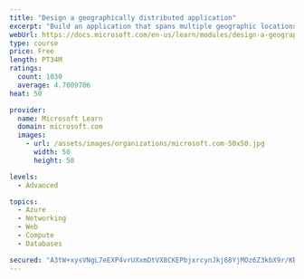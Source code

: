 ```yaml
---
title: "Design a geographically distributed application"
excerpt: "Build an application that spans multiple geographic locations for high availability and resiliency."
webUrl: https://docs.microsoft.com/en-us/learn/modules/design-a-geographically-distributed-application/
type: course
price: Free
length: PT34M
ratings:
  count: 1030
  average: 4.7009706
heat: 50

provider:
  name: Microsoft Learn
  domain: microsoft.com
  images:
    - url: /assets/images/organizations/microsoft.com-50x50.jpg
      width: 50
      height: 50

levels:
  - Advanced

topics:
  - Azure
  - Networking
  - Web
  - Compute
  - Databases

secured: "A3tW+xysVNgL7eEXP4vrUXxmDtVX8CKEPbjxrcynJkj68YjMOz6Z3kbX9r/KBzJcoUtKxj1hPXE07tjD/uEK3br8OxhmvxzzdLiEcBgvFiSXtZf6nBtG+kYEvhAwXfxNk52Fiz8CmhRb6MSRmQ0l0JvrhJGnxr0XszbDEoXSxPRRnmCuGJ+MJeYCrqXfAw9mSeIS0HsFspkkwC97EpDNGZCduZMYL4t4rqO5c1tH3WlQRu4ao9Al15k1xdTq2VVw2LtCxpef9Tq+74AJNeVYxjPuMP44N/b3HzcWKFIlVcu3Oy5GTP2oc5mnb5dBkQiYiqP4eBIsQSyCQoqGDRKBiGmAhrEbIYAMkziWJDQ5P5ondXlncbpw0ez+h5AkrXCyQcveHSeLSvNVn3l8p2/EFlVH6hqhRGFvzihD9Sl7/UM=;UIsBFFABtDSBqYabfnBjpA=="
---
```



